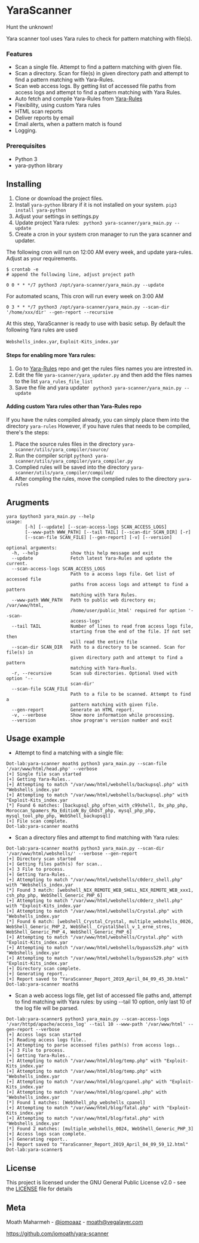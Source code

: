 # YaraScanner

Hunt the unknown!

Yara scanner tool uses Yara rules to check for pattern matching with file(s).

### Features
* Scan a single file. Attempt to find a pattern matching with given file.
* Scan a directory. Scan for file(s) in given directory path and attempt to find a pattern matching with Yara-Rules.
* Scan web access logs. By getting list of accessed file paths from access logs and attempt to find a pattern matching with Yara Rules.
* Auto fetch and compile Yara-Rules from [Yara-Rules](https://github.com/Yara-Rules/rules)
* Flexibility, using custom Yara rules
* HTML scan reports
* Deliver reports by email
* Email alerts, when a pattern match is found
* Logging.



### Prerequisites
* Python 3
* yara-python library


## Installing

1. Clone or download the project files.
2. Install ```yara-python``` library if it is not installed on your system. ```pip3 install yara-python```
3. Adjust your settings in settings.py
4. Update project Yara rules:  ``` python3 yara-scanner/yara_main.py --update```
5. Create a cron in your system cron manager to run the yara scanner and updater.

The following cron will run on 12:00 AM every week, and update yara-rules. Adjust as your requirements.

```
$ crontab -e
# append the following line, adjust project path

0 0 * * */7 python3 /opt/yara-scanner/yara_main.py --update
```

For automated scans, This cron will run every week on 3:00 AM
```
0 3 * * */7 python3 /opt/yara-scanner/yara_main.py --scan-dir '/home/xxx/dir' --gen-report --recursive
```

At this step, YaraScanner is ready to use with basic setup. By default the following Yara rules are used 

```Webshells_index.yar```, ```Exploit-Kits_index.yar```

#### Steps for enabling more Yara rules:
1. Go to  [Yara-Rules](https://github.com/Yara-Rules/rules) repo and get the rules files names you are intrested in.
2. Edit the file ```yara-scanner/yara_updater.py``` and then add the files names to the list ```yara_rules_file_list```
3. Save the file and yara updater   ``` python3 yara-scanner/yara_main.py --update```


#### Adding custom Yara rules other than Yara-Rules repo
If you have the rules compiled already, you can simply place them into the directory ```yara-rules``` 
However, if you have rules that needs to be compiled, there's the steps:
1. Place the source rules files in the directory ```yara-scanner/utils/yara_compiler/source/```
2. Run the compiler script ```python3 yara-scanner/utils/yara_compiler/yara_compiler.py```
3. Complied rules will be saved into the directory ```yara-scanner/utils/yara_compiler/compiled/```
4. After compling the rules, move the complied rules to the directory ```yara-rules```


## Arugments
```
yara $python3 yara_main.py --help
usage:
       [-h] [--update] [--scan-access-logs SCAN_ACCESS_LOGS]
       [--www-path WWW_PATH] [--tail TAIL] [--scan-dir SCAN_DIR] [-r]
       [--scan-file SCAN_FILE] [--gen-report] [-v] [--version]

optional arguments:
  -h, --help            show this help message and exit
  --update              Fetch latest Yara-Rules and update the current.
  --scan-access-logs SCAN_ACCESS_LOGS
                        Path to a access logs file. Get list of accessed file
                        paths from access logs and attempt to find a pattern
                        matching with Yara Rules.
  --www-path WWW_PATH   Path to public web directory ex; /var/www/html,
                        /home/user/public_html' required for option '--scan-
                        access-logs'
  --tail TAIL           Number of lines to read from access logs file,
                        starting from the end of the file. If not set then
                        will read the entire file
  --scan-dir SCAN_DIR   Path to a directory to be scanned. Scan for file(s) in
                        given directory path and attempt to find a pattern
                        matching with Yara-Ruels.
  -r, --recursive       Scan sub directories. Optional Used with option '--
                        scan-dir'
  --scan-file SCAN_FILE
                        Path to a file to be scanned. Attempt to find a
                        pattern matching with given file.
  --gen-report          Generate an HTML report.
  -v, --verbose         Show more information while processing.
  --version             show program's version number and exit
  ```

## Usage example

* Attempt to find a matching with a single file:
```
Dot-lab:yara-scanner moath$ python3 yara_main.py --scan-file '/var/www/html/head.php' --verbose
[+] Single file scan started
[+] Getting Yara-Rules..
[+] Attempting to match "/var/www/html/webshells/backupsql.php" with "Webshells_index.yar
[+] Attempting to match "/var/www/html/webshells/backupsql.php" with "Exploit-Kits_index.yar
[*] Found 6 matches: [backupsql_php_often_with_c99shell, Dx_php_php, Moroccan_Spamers_Ma_EditioN_By_GhOsT_php, mysql_php_php, mysql_tool_php_php, WebShell_backupsql]
[+] File scan complete.
Dot-lab:yara-scanner moath$ 
```

* Scan a directory files and attempt to find matching with Yara rules:
```
Dot-lab:yara-scanner moath$ python3 yara_main.py --scan-dir '/var/www/html/webshells/' --verbose --gen-report
[+] Directory scan started
[+] Getting files path(s) for scan..
[+] 3 File to process.
[+] Getting Yara-Rules..
[+] Attempting to match "/var/www/html/webshells/c0derz_shell.php" with "Webshells_index.yar
[*] Found 3 match: [webshell_NIX_REMOTE_WEB_SHELL_NIX_REMOTE_WEB_xxx1, csh_php_php, WebShell_Generic_PHP_6]
[+] Attempting to match "/var/www/html/webshells/c0derz_shell.php" with "Exploit-Kits_index.yar
[+] Attempting to match "/var/www/html/webshells/Crystal.php" with "Webshells_index.yar
[*] Found 6 match: [webshell_Crystal_Crystal, multiple_webshells_0026, WebShell_Generic_PHP_2, WebShell__CrystalShell_v_1_erne_stres, WebShell_Generic_PHP_4, WebShell_Generic_PHP_6]
[+] Attempting to match "/var/www/html/webshells/Crystal.php" with "Exploit-Kits_index.yar
[+] Attempting to match "/var/www/html/webshells/bypass529.php" with "Webshells_index.yar
[+] Attempting to match "/var/www/html/webshells/bypass529.php" with "Exploit-Kits_index.yar
[+] Directory scan complete.
[+] Generating report..
[+] Report saved to "YaraScanner_Report_2019_April_04_09_45_30.html"
Dot-lab:yara-scanner moath$ 
```

* Scan a web access logs file, get list of accessed file paths and, attempt to find matching with Yara rules:
by using --tail 10 option, only last 10 of the log file will be parsed. 
```
Dot-lab:yara-scanner$ python3 yara_main.py --scan-access-logs '/var/httpd/apache/access_log' --tail 10 --www-path '/var/www/html' --gen-report --verbose
[+] Access logs scan started
[+] Reading access logs file..
[+] Attempting to parse accessed files path(s) from access logs..
[+] 3 File to process.
[+] Getting Yara-Rules..
[+] Attempting to match "/var/www/html/blog/temp.php" with "Exploit-Kits_index.yar
[+] Attempting to match "/var/www/html/blog/temp.php" with "Webshells_index.yar
[+] Attempting to match "/var/www/html/blog/cpanel.php" with "Exploit-Kits_index.yar
[+] Attempting to match "/var/www/html/blog/cpanel.php" with "Webshells_index.yar
[*] Found 1 matches: [WebShell_php_webshells_cpanel]
[+] Attempting to match "/var/www/html/blog/fatal.php" with "Exploit-Kits_index.yar
[+] Attempting to match "/var/www/html/blog/fatal.php" with "Webshells_index.yar
[*] Found 2 matches: [multiple_webshells_0024, WebShell_Generic_PHP_3]
[+] Access logs scan complete.
[+] Generating report..
[+] Report saved to "YaraScanner_Report_2019_April_04_09_59_12.html"
Dot-lab:yara-scanner$ 

```


## License

This project is licensed under the GNU General Public License v2.0 - see the [LICENSE](LICENSE) file for details


## Meta
Moath Maharmeh - [@iomoaaz](https://twitter.com/iomoaaz) - moath@vegalayer.com

https://github.com/iomoath/yara-scanner
